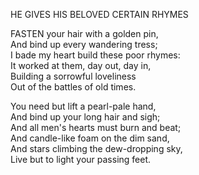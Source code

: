 HE GIVES HIS BELOVED CERTAIN RHYMES  
  
FASTEN your hair with a golden pin,  
And bind up every wandering tress;  
I bade my heart build these poor rhymes:  
It worked at them, day out, day in,  
Building a sorrowful loveliness  
Out of the battles of old times.  
  
You need but lift a pearl-pale hand,  
And bind up your long hair and sigh;  
And all men's hearts must burn and beat;  
And candle-like foam on the dim sand,  
And stars climbing the dew-dropping sky,  
Live but to light your passing feet.  
